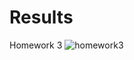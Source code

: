 # Results

Homework 3
![homework3](S:\Users\torch\Documents\dev\mipt\animation_in_games\Animation\pictures\hw3.png)
